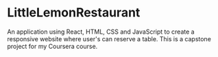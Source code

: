 # LittleLemonRestaurant
An application using React, HTML, CSS and JavaScript to create a responsive website where user's can reserve a table. This is a capstone project for my Coursera course.
